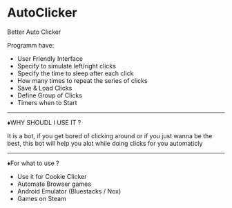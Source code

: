 ﻿# AutoClicker
Better Auto Clicker

Programm have:

* User Friendly Interface
* Specify to simulate left/right clicks
* Specify the time to sleep after each click
* How many times to repeat the series of clicks
* Save & Load Clicks
* Define Group of Clicks
* Timers when to Start

--------------------------------------------------------

♦WHY SHOUDL I USE IT ?

It is a bot, if you get bored of clicking around or if you just wanna be the 
best, this bot will help you alot while doing clicks for you automaticly

--------------------------------------------------------

♦For what to use ?

- Use it for Cookie Clicker 
- Automate Browser games
- Android Emulator (Bluestacks / Nox)
- Games on Steam 
